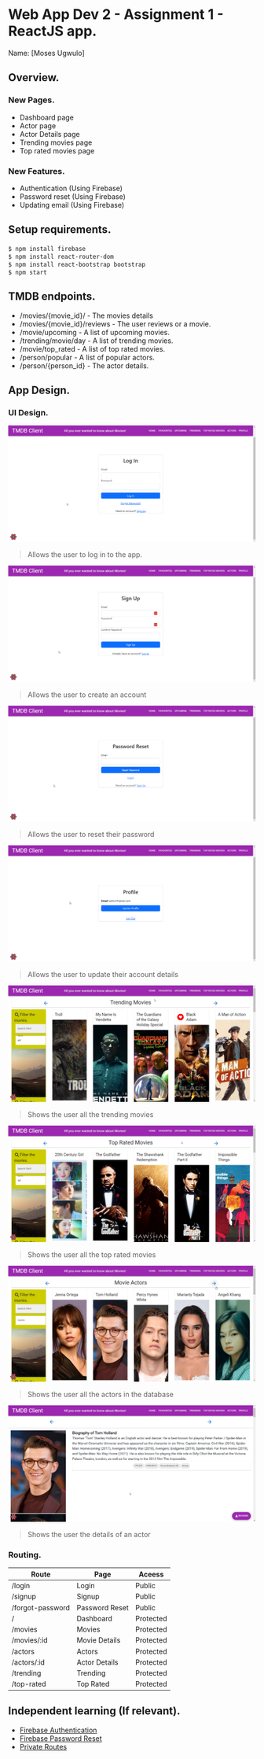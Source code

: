 # Web App Dev 2 - Assignment 1 - ReactJS app.

Name: [Moses Ugwulo]

## Overview.

### New Pages.

+ Dashboard page
+ Actor page
+ Actor Details page
+ Trending movies page
+ Top rated movies page

### New Features.

+ Authentication (Using Firebase)
+ Password reset (Using Firebase)
+ Updating email (Using Firebase)

## Setup requirements.

```
$ npm install firebase
$ npm install react-router-dom
$ npm install react-bootstrap bootstrap
$ npm start
```

## TMDB endpoints.

+ /movies/{movie_id}/ - The movies details
+ /movies/{movie_id}/reviews - The user reviews or a movie. 
+ /movie/upcoming - A list of upcoming movies.
+ /trending/movie/day - A list of trending movies.
+ /movie/top_rated - A list of top rated movies.
+ /person/popular - A list of popular actors.
+ /person/{person_id} - The actor details.

## App Design.

### UI Design.

![ ](./images/Login.png)

>Allows the user to log in to the app.

![ ](./images/Signup.png)

>Allows the user to create an account

![ ](./images/Reset.png)

>Allows the user to reset their password

![ ](./images/Profile.png)

>Allows the user to update their account details

![ ](./images/Trending.png)

>Shows the user all the trending movies

![ ](./images/TopRated.png)

>Shows the user all the top rated movies

![ ](./images/Actors.png)

>Shows the user all the actors in the database

![ ](./images/ActorDetails.png)

>Shows the user the details of an actor

### Routing.

| Route | Page | Aceess |
| --- | --- | --- |
| /login | Login | Public |
| /signup | Signup | Public |
| /forgot-password | Password Reset | Public |
| / | Dashboard | Protected |
| /movies | Movies | Protected |
| /movies/:id | Movie Details | Protected |
| /actors | Actors | Protected |
| /actors/:id | Actor Details | Protected |
| /trending | Trending | Protected |
| /top-rated | Top Rated | Protected |
## Independent learning (If relevant).

+ [Firebase Authentication](https://firebase.google.com/docs/auth)
+ [Firebase Password Reset](https://firebase.google.com/docs/auth/web/manage-users)
+ [Private Routes](https://jasonwatmore.com/post/2022/06/24/react-router-6-private-route-component-to-restrict-access-to-protected-pages#:~:text=The%20react%20private%20route%20component,in%20the%20location%20state%20property.)
